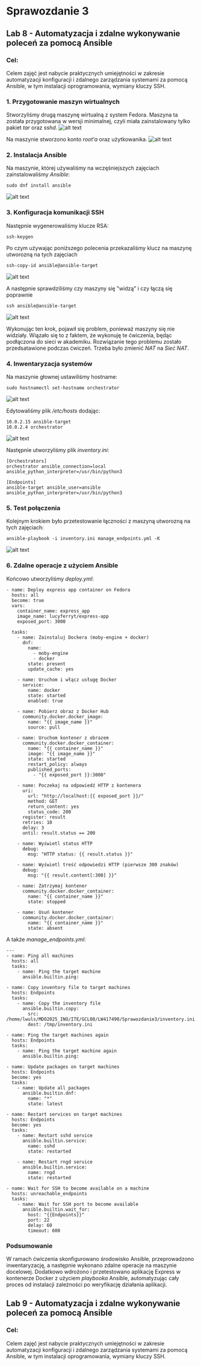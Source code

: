 # Sprawozdanie 3

## Lab 8 - Automatyzacja i zdalne wykonywanie poleceń za pomocą Ansible

### Cel:
Celem zajęć jest nabycie praktycznych umiejętności w zakresie automatyzacji konfiguracji i zdalnego zarządzania systemami za pomocą Ansible, w tym instalacji oprogramowania, wymiany kluczy SSH.

### 1. Przygotowanie maszyn wirtualnych

Stworzyliśmy drugą maszynę wirtualną z system Fedora. Maszyna ta została przygotowana w wersji minimalnej, czyli miała zainstalowany tylko pakiet *tar* oraz *sshd*.
![alt text](<Lab8-10/Zrzut ekranu 2025-05-21 151623.png>)  

Na maszynie stworzono konto *root'a* oraz użytkowanika.
![alt text](<Lab8-10/Zrzut ekranu 2025-05-21 151808.png>)

### 2. Instalacja Ansible

Na maszynie, której używaliśmy na wczęśniejszych zajęciach zainstalowaliśmy *Ansible*:

```
sudo dnf install ansible
```

![alt text](<Lab8-10/Zrzut ekranu 2025-05-21 151950.png>)

### 3. Konfiguracja komunikacji SSH

Następnie wygenerowaliśmy klucze RSA:

```
ssh-keygen
```
Po czym używając poniższego polecenia przekazaliśmy klucz na maszynę utworozną na tych zajęciach


```
ssh-copy-id ansible@ansible-target
```

![alt text](<Lab8-10/Zrzut ekranu 2025-05-21 161718.png>)

A następnie sprawdziliśmy czy maszyny się "widzą" i czy łączą się poprawnie

```
ssh ansible@ansible-target
```

![alt text](<Lab8-10/Zrzut ekranu 2025-05-21 161817.png>)

Wykonując ten krok, pojawił się problem, ponieważ maszyny się nie widziały. Wiązało się to z faktem, że wykonuję te ćwiczenia, będąc podłączona do sieci w akademiku. Rozwiązanie tego problemu zostało przedsatawione podczas ćwiczeń. Trzeba było zmienić *NAT* na *Sieć NAT*.

### 4. Inwentaryzacja systemów

Na maszynie głownej ustawiliśmy hostname:

```
sudo hostnamectl set-hostname orchestrator
```
![alt text](<Lab8-10/Zrzut ekranu 2025-05-21 162011.png>)

Edytowaliśmy plik */etc/hosts* dodając:

```
10.0.2.15 ansible-target
10.0.2.4 orchestrator
```

![alt text](<Lab8-10/Zrzut ekranu 2025-05-21 162037.png>)


Następnie utworzyliśmy plik *inventory.ini*:


```
[Orchestrators]
orchestrator ansible_connection=local ansible_python_interpreter=/usr/bin/python3

[Endpoints]
ansible-target ansible_user=ansible ansible_python_interpreter=/usr/bin/python3
```

### 5. Test połączenia
Kolejnym krokiem było przetestowanie łączności z maszyną utworozną na tych zajęciach:

```
ansible-playbook -i inventory.ini manage_endpoints.yml -K
```

![alt text](<Lab8-10/Zrzut ekranu 2025-05-21 170229.png>)

### 6. Zdalne operacje z użyciem Ansible

Końcowo utworzyliśmy *deploy.yml*:


```
- name: Deploy express app container on Fedora
  hosts: all
  become: true
  vars:
    container_name: express_app
    image_name: lucyferryt/express-app
    exposed_port: 3000

  tasks:
    - name: Zainstaluj Dockera (moby-engine + docker)
      dnf:
        name:
          - moby-engine
          - docker
        state: present
        update_cache: yes

    - name: Uruchom i włącz usługę Docker
      service:
        name: docker
        state: started
        enabled: true

    - name: Pobierz obraz z Docker Hub
      community.docker.docker_image:
        name: "{{ image_name }}"
        source: pull

    - name: Uruchom kontener z obrazem
      community.docker.docker_container:
        name: "{{ container_name }}"
        image: "{{ image_name }}"
        state: started
        restart_policy: always
        published_ports:
          - "{{ exposed_port }}:3000"

    - name: Poczekaj na odpowiedź HTTP z kontenera
      uri:
        url: "http://localhost:{{ exposed_port }}/"
        method: GET
        return_content: yes
        status_code: 200
      register: result
      retries: 10
      delay: 3
      until: result.status == 200

    - name: Wyświetl status HTTP
      debug:
        msg: "HTTP status: {{ result.status }}"

    - name: Wyświetl treść odpowiedzi HTTP (pierwsze 300 znaków)
      debug:
        msg: "{{ result.content[:300] }}"

    - name: Zatrzymaj kontener
      community.docker.docker_container:
        name: "{{ container_name }}"
        state: stopped

    - name: Usuń kontener
      community.docker.docker_container:
        name: "{{ container_name }}"
        state: absent
```

A także *manage_endpoints.yml*:
```
---
- name: Ping all machines
  hosts: all
  tasks:
    - name: Ping the target machine
      ansible.builtin.ping:

- name: Copy inventory file to target machines
  hosts: Endpoints
  tasks:
    - name: Copy the inventory file
      ansible.builtin.copy:
        src: /home/lwuls/MDO2025_INO/ITE/GCL08/LW417490/Sprawozdanie3/inventory.ini
        dest: /tmp/inventory.ini

- name: Ping the target machines again
  hosts: Endpoints
  tasks:
    - name: Ping the target machine again
      ansible.builtin.ping:

- name: Update packages on target machines
  hosts: Endpoints
  become: yes
  tasks:
    - name: Update all packages
      ansible.builtin.dnf:
        name: "*"
        state: latest

- name: Restart services on target machines
  hosts: Endpoints
  become: yes
  tasks:
    - name: Restart sshd service
      ansible.builtin.service:
        name: sshd
        state: restarted

    - name: Restart rngd service
      ansible.builtin.service:
        name: rngd
        state: restarted

- name: Wait for SSH to become available on a machine
  hosts: unreachable_endpoints
  tasks:
    - name: Wait for SSH port to become available
      ansible.builtin.wait_for:
        host: "{{Endpoints}}"
        port: 22
        delay: 60
        timeout: 600
```


### Podsumowanie

W ramach ćwiczenia skonfigurowano środowisko Ansible, przeprowadzono inwentaryzację, a następnie wykonano zdalne operacje na maszynie docelowej. Dodatkowo wdrożono i przetestowano aplikację Express w kontenerze Docker z użyciem *playbooka* Ansible, automatyzując cały proces od instalacji zależności po weryfikację działania aplikacji.


## Lab 9 - Automatyzacja i zdalne wykonywanie poleceń za pomocą Ansible

### Cel:
Celem zajęć jest nabycie praktycznych umiejętności w zakresie automatyzacji konfiguracji i zdalnego zarządzania systemami za pomocą Ansible, w tym instalacji oprogramowania, wymiany kluczy SSH.